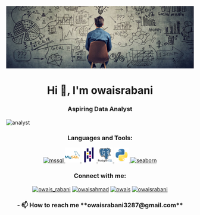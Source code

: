 <div style="text-align: center;">
  <img src="https://github.com/owaisrabani/owaisrabani/blob/main/img333.jpg" alt="logo">
</div>

<h1 align="center">Hi 👋, I'm owaisrabani</h1>
<h3 align="center">Aspiring Data Analyst</h3>

<img align="center" alt="analyst" width="1000" src="https://www.caxsol.com/assets/img/data-analysis.gif">

<h3 align="center">Languages and Tools:</h3>
<p align="center"> <a href="https://www.microsoft.com/en-us/sql-server" target="_blank" rel="noreferrer"> <img src="https://www.svgrepo.com/show/303229/microsoft-sql-server-logo.svg" alt="mssql" width="40" height="40"/> </a> <a href="https://www.mysql.com/" target="_blank" rel="noreferrer"> <img src="https://raw.githubusercontent.com/devicons/devicon/master/icons/mysql/mysql-original-wordmark.svg" alt="mysql" width="40" height="40"/> </a> <a href="https://pandas.pydata.org/" target="_blank" rel="noreferrer"> <img src="https://raw.githubusercontent.com/devicons/devicon/2ae2a900d2f041da66e950e4d48052658d850630/icons/pandas/pandas-original.svg" alt="pandas" width="40" height="40"/> </a> <a href="https://www.postgresql.org" target="_blank" rel="noreferrer"> <img src="https://raw.githubusercontent.com/devicons/devicon/master/icons/postgresql/postgresql-original-wordmark.svg" alt="postgresql" width="40" height="40"/> </a> <a href="https://www.python.org" target="_blank" rel="noreferrer"> <img src="https://raw.githubusercontent.com/devicons/devicon/master/icons/python/python-original.svg" alt="python" width="40" height="40"/> </a> <a href="https://seaborn.pydata.org/" target="_blank" rel="noreferrer"> <img src="https://seaborn.pydata.org/_images/logo-mark-lightbg.svg" alt="seaborn" width="40" height="40"/> </a> </p>



<h3 align="center">Connect with me:</h3>
<p align="center">
<a href="https://twitter.com/owais_rabani" target="blank"><img align="center" src="https://raw.githubusercontent.com/rahuldkjain/github-profile-readme-generator/master/src/images/icons/Social/twitter.svg" alt="owais_rabani" height="30" width="40" /></a>
<a href="https://linkedin.com/in/owaisahmad" target="blank"><img align="center" src="https://raw.githubusercontent.com/rahuldkjain/github-profile-readme-generator/master/src/images/icons/Social/linked-in-alt.svg" alt="owaisahmad" height="30" width="40" /></a>
<a href="https://fb.com/owais" target="blank"><img align="center" src="https://raw.githubusercontent.com/rahuldkjain/github-profile-readme-generator/master/src/images/icons/Social/facebook.svg" alt="owais" height="30" width="40" /></a>
<a href="https://instagram.com/owaisrabani" target="blank"><img align="center" src="https://raw.githubusercontent.com/rahuldkjain/github-profile-readme-generator/master/src/images/icons/Social/instagram.svg" alt="owaisrabani" height="30" width="40" /></a>
</p>


<h3 align="center">- 📫 How to reach me **owaisrabani3287@gmail.com**



<!--<p><img align="center" src="https://github-readme-stats.vercel.app/api/top-langs?username=owaisrabani&show_icons=true&locale=en&layout=compact" alt="owaisrabani" /></p>

 <p>&nbsp;<img align="center" src="https://github-readme-stats.vercel.app/api?username=owaisrabani&show_icons=true&locale=en" alt="owaisrabani" /></p>

 <p><img align="center" src="https://github-readme-streak-stats.herokuapp.com/?user=owaisrabani&" alt="owaisrabani" /></p>


<p align="center"> <img src="https://komarev.com/ghpvc/?username=owaisrabani&label=Profile%20views&color=0e75b6&style=flat" alt="owaisrabani" /> </
<p align="center"> <a href="https://twitter.com/owais_rabani" target="blank"><img src="https://img.shields.io/twitter/follow/owais_rabani?logo=twitter&style=for-the-badge" alt="owais_rabani" /></a> </p>









                                                                     

